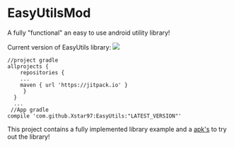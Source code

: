 # EasyUtilsMod
A fully "functional" an easy to use android utility library!

Current version of EasyUtils library: [![](https://jitpack.io/v/Xstar97/easyUtils.svg)](https://jitpack.io/#Xstar97/easyUtils)

    //project gradle
    allprojects {
        repositories {
        ...
        maven { url 'https://jitpack.io' }
         }
      }
      ...
     //App gradle
    compile 'com.github.Xstar97:EasyUtils:"LATEST_VERSION"'
    
This project contains a fully implemented library example and a [apk's](https://github.com/Xstar97/EasyUtils/tree/master/app) to try out the library!
